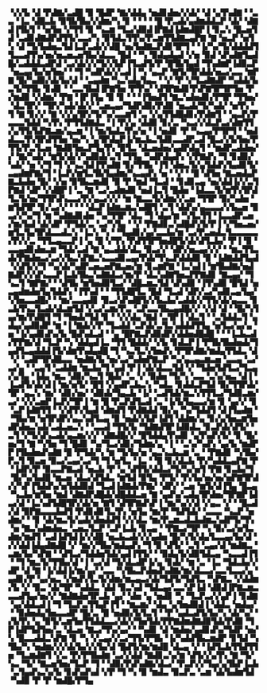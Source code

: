 ▝▞▞▙▝▟▝▛▟▇▞▃▟█▝▉▝█▟▛▝▇▞▟▟▄▝▅▟▊▟▅▞▞▟▞▝▟▝▄▜▚▟▇▝▝▃▃▝▐▃▝▟█▃▙▝▉▜▙▜▙▞▞▟▆▞▚▝▊▝▝▝▝▝█▝▛▃▟▞▄▟▆▟▟▃▛▝▟▞▝▟▇▟▐▜▙▜▝▝▅▜▅▝▞▜▜▝▉▝▚▃▆▝▜▃▞▟▉▟▐▛▇▟▐▟▆▟█▛▐▝▊▃▚▝█▃▅▜▟▝▃▟▊▟▇▟▛▟▜▜▞▃▃▞▚▝▉▜▟▃▜▜▚▞▛▃▆▜▜▟▇▃▄▛▇▝▇▝▅▃▛▝▅▜▚▝▟▝▜▞▙▟▅▃▜▟▐▃▛▃▟▞▞▟█▝▅▞▙▟▇▃▛▟▊▜▛▜▝▝▐▞▚▞▜▞▟▟▟▟▜▜▃▃▟▜▚▞▅▞▅▃▅▃▅▜▙▞▟▃▃▝█▟▝▝▚▝▉▟▄▟▄▟▝▞▅▝▉▟▝▟▚▟▇▜▄▟█▞▃▟▟▟▃▟▛▟▝▃▞▟▞▞▞▜▞▞▙▛▐▜▃▟▜▞▛▝█▜▙▜▄▟▝▜▚▟▆▛▐▟▉▃▛▝▅▃▄▞▙▞▅▜▅▞▝▝▜▝▚▟▛▟▞▞▃▟▐▝▚▝▄▃▛▝▇▜▞▜▛▟▟▞▅▃▞▃▃▝▆▛▇▝█▞▚▟▉▞▟▞▙▞▟▝▝▃▄▟▆▝▚▃▚▟▄▜▄▃▝▝▞▝▛▝▞▜▃▟▇▟▛▝▚▟▟▞▙▃▜▞▜▜▙▝▊▟▊▝▝▃▃▜▙▟▐▛▇▜▅▝▛▜▚▞▝▟▜▛▇▟▊▜▚▛▇▜▛▜▛▜▅▝▛▞▆▟▉▝▞▟▆▞▝▛▇▝▐▛▐▜▄▝▉▝▊▝▝▝▐▜▅▟▜▝▇▃▚▟▅▟▊▞▛▜▛▝▜▜▅▞▝▟▃▜▛▞▝▜▛▞▚▟▞▟▞▞▝▃▅▃▄▞▜▟▛▟▉▞▛▟▉▝▅▃▟▞▜▞▚▟▞▝▅▜▚▝▜▝▇▝▊▞▞▝▇▝▞▞▄▜▛▞▜▞▚▞▃▃▆▜▝▃▝▞▄▜▜▟█▟▊▞▛▟▆▜▝▝▄▃▛▞▛▃▃▃▜▟▟▝▚▜▚▝▛▜▜▟▇▟▃▝▐▝▛▞▄▝▟▟▉▝▊▞▃▝▚▃▞▞▟▃▛▃▞▟▆▜▜▞▄▜▜▞▙▛▇▃▆▞▄▃▆▝▐▝▆▞▙▟▃▜▚▞▅▝▐▝▅▟▊▝▛▝▚▃▄▞▛▜▛▜▝▝▅▟▟▃▃▜▚▜▛▟▜▜▅▝▅▞▚▝▄▜▛▟▄▛▐▞▆▃▙▃▜▟▊▃▃▟▛▃▟▝█▃▞▞▙▜▅▞▛▜▜▞▛▃▜▃▅▝▇▟▉▜▅▃▛▜▄▜▚▝▉▜▃▝▟▃▅▟▅▞▄▟▛▟▄▜▝▝▆▟▛▃▟▟▅▞▞▝▇▞▚▟▞▝▆▜▞▟▞▞▚▟▉▟▞▃▜▝▜▜▄▝▚▟▛▟▄▟▚▝▞▛▇▟▚▝▜▝▊▟▉▞▚▟▞▝▅▝▞▜▝▜▝▞▚▃▜▟▐▜▚▟▇▝▊▞▜▜▙▝▐▜▝▟▅▃▜▞▄▜▟▟▚▜▄▟▊▜▞▃▄▟▆▛▇▞▜▝▐▃▛▞▆▜▃▜▙▜▄▟▆▞▚▃▄▟▚▝▅▝▝▞▝▝█▝▟▜▅▝▇▃▅▟▄▛▇▃▙▟▅▝█▞▝▞▅▝▉▜▙▃▆▟▊▝▉▝▛▝▆▟▝▜▃▟▝▝▊▟▊▃▄▝▅▞▟▟▐▞▞▃▜▛▇▟▝▟▛▝▞▟█▛▐▝▃▝▇▝▃▞▃▟▆▟▉▝▅▟▐▃▜▝█▟▅▝▐▟▃▃▜▞▆▜▚▜▛▟▜▃▜▞▅▞▜▜▛▟▚▃▃▞▛▞▄▃▞▞▞▝▆▝▇▃▃▜▞▟▆▞▞▃▅▝▜▜▛▝▉▞▚▟▅▝▆▜▟▜▛▝▊▞▃▞▞▝▝▝▝▟▃▛▐▟▆▃▆▃▚▟█▜▝▃▜▝▟▟▚▞▄▃▃▃▞▞▙▃▅▝▉▃▞▞▚▞▜▝▆▝▚▟▇▟▊▟▅▝▚▞▜▜▛▝▟▃▝▜▝▟▄▞▆▝▚▜▃▜▜▝▐▃▃▟▛▃▅▞▆▞▙▟▝▟▞▟▛▝▛▜▟▞▃▝▃▞▚▜▄▝▝▞▝▛▇▟▊▃▚▟█▟▚▜▞▛▐▝▞▜▅▃▅▞▆▜▃▜▄▜▛▟▃▃▟▃▚▝▐▃▚▝▚▝▝▜▄▟▊▞▄▞▃▃▙▞▆▝▃▞▛▃▅▟▃▜▃▃▃▃▃▞▛▞▞▃▝▜▜▃▄▃▃▛▐▝▄▝█▝▞▜▚▝▛▟▜▜▛▜▅▟█▜▞▟▞▟▜▃▙▞▝▛▐▝▉▝▃▃▄▟▊▟▅▃▆▝▜▟▞▃▟▝▇▝▄▃▟▟▞▟▃▝▉▃▞▞▝▟▛▞▅▃▄▞▞▞▝▝▆▃▜▜▃▟▞▛▇▟▅▃▞▃▞▞▙▃▚▛▇▃▚▃▃▟▊▃▄▞▛▟▞▜▚▃▛▟▟▟▉▝▉▝▐▟▇▟▟▜▄▟▝▞▟▜▞▞▜▝▚▞▟▞▚▟▛▃▅▃▅▛▇▃▅▞▆▝▊▃▆▛▇▝▐▃▚▟▐▝▆▜▙▟▇▞▅▟▇▟▛▞▞▟▚▃▃▛▐▃▙▜▙▃▚▟▇▟▃▞▆▞▛▝▟▃▚▟▇▜▅▃▛▛▇▟▊▝▇▃▄▞▝▜▚▃▜▝▇▛▇▞▝▝▟▜▙▝▆▜▅▟▉▜▃▞▝▟█▃▆▃▜▟▝▟▚▟▉▝▐▜▚▟▉▝█▜▟▝▅▃▄▟▆▟▅▜▄▜▟▟▚▝▐▜▚▟▝▝▝▜▜▟█▜▃▝█▟▝▜▃▟▝▟▛▞▃▞▚▟▊▃▄▜▄▞▚▜▅▃▃▟█▞▝▝▆▞▃▃▄▟▊▝▉▃▞▟▚▟█▜▞▞▙▃▙▞▃▟▟▞▞▜▜▞▟▞▄▃▃▝▊▃▙▜▚▃▜▃▟▞▟▃▆▜▟▝▞▃▞▃▆▞▛▃▝▃▛▃▃▜▙▃▄▟█▞▞▝▞▟▝▟▝▝█▞▚▜▄▞▆▞▛▟█▜▝▜▝▜▅▟▞▜▟▝▊▝▝▞▞▟▄▝▇▟▝▃▜▛▐▝▟▃▜▝▝▃▜▟▟▃▜▝▄▟▄▞▄▟▉▟▛▝▆▝▐▝▇▟▞▞▛▝▜▃▟▟▝▃▛▟▞▃▜▃▚▟▟▟▜▜▄▝▅▜▃▞▄▞▄▝▅▝▐▞▄▟▊▟▚▞▙▝█▟▚▟▃▟▝▝▄▝█▛▇▃▛▟▉▟▛▞▟▟▅▟█▟█▝▝▝▐▃▙▃▟▞▛▛▇▞▟▝▜▃▛▝▚▝▟▟▄▟▐▃▝▜▜▝█▟▟▞▝▞▙▝▊▟▃▛▐▝▛▜▙▜▙▟▅▟▞▜▄▟▜▃▄▟▟▟▐▜▞▟▆▜▚▟▄▟█▝▜▝▚▃▜▃▚▜▅▟▚▝▛▜▛▟▇▞▆▟▄▜▜▟▃▝▟▝▞▝▃▟▛▜▛▟█▃▃▝▅▟▇▞▙▝▅▞▃▞▚▟▅▛▇▃▛▝▚▞▄▃▄▃▆▃▅▝▃▃▄▝▃▞▃▞▄▝▝▃▄▜▝▃▟▟▆▝▆▃▙▞▜▝▄▟▝▛▐▝▟▞▟▃▃▜▟▝▞▝▜▟▅▜▟▜▃▞▜▃▄▞▄▜▄▝▐▟▄▝▆▃▝▟▉▞▚▃▜▝█▟▞▝▃▝▞▝▉▟▅▝▜▞▚▝▃▃▝▃▚▞▅▃▝▟▐▝▐▃▟▜▞▟▞▟▐▝▆▞▅▜▞▝█▜▝▞▄▟▛▃▙▃▚▝▚▟▃▝▊▟▟▃▛▜▟▝▉▞▜▜▛▟▞▜▛▝▄▃▚▝▆▞▝▟▊▞▅▞▝▟▉▟▞▜▄▃▙▝▐▞▝▃▟▜▟▞▆▃▚▜▜▜▃▞▜▟▉▃▆▞▃▞▝▞▞▃▅▛▐▃▛▞▜▛▐▝▆▝█▝▛▃▛▟▜▃▟▝▃▝▐▞▙▜▄▃▃▞▆▝▊▝▄▞▞▝▊▝▃▛▐▟▇▜▜▝▝▞▟▜▚▜▄▟▝▟▆▟▜▝▛▟▇▟▟▝▉▞▄▝▚▞▜▟▟▜▝▟▐▜▄▟▆▝▝▜▙▞▆▝▅▜▛▟▛▞▄▃▚▟▜▃▄▝▉▝▅▟▞▞▙▛▐▟▜▝▟▟▆▞▄▝▊▞▄▜▅▃▆▜▅▟▛▟▅▃▚▟▞▃▟▃▅▃▚▝▝▃▃▟▝▜▜▞▙▝▜▟▇▟▜▛▐▟▉▟▃▝▊▃▛▟▞▟▜▞▝▃▜▝▞▜▞▟▚▃▟▞▄▃▆▞▞▞▝▟▇▟█▞▞▝█▜▟▟▄▜▚▟▊▝▄▜▚▟▚▜▞▝▊▝█▞▅▞▜▝▇▝▚▜▅▝▜▝█▟▊▝▚▞▜▃▞▟▊▞▜▟▆▞▄▝▐▝▝▃▚▞▚▟▚▝▄▞▙▝▆▟▛▛▐▜▙▟▅▟▚▟▇▝█▝▛▜▟▞▚▝▆▝▜▞▙▞▅▝▄▃▚▃▙▃▆▝▃▝▝▛▇▟▊▝▚▜▙▞▛▃▜▝▉▃▅▝▉▃▞▃▄▞▃▞▜▝▜▝▅▜▃▝▐▃▝▝█▝▊▞▟▃▙▝▛▞▚▟▟▃▄▛▇▝▛▝▐▟▛▞▛▝▉▃▃▛▇▃▟▝▅▃▙▝▛▝▄▝▟▜▜▞▟▟▃▞▜▞▚▞▅▜▝▛▇▝▊▃▙▞▜▝█▞▚▞▙▟█▝▆▃▅▝▟▃▞▟▜▟▃▝▆▜▟▝▉▜▄▝▛▜▞▝▛▞▙▞▅▞▅▞▅▛▇▜▛▟▞▞▚▛▐▜▟▟▚▞▅▜▟▟▉▟▝▜▃▟▐▟▇▟▞▛▇▞▝▟▛▞▝▃▅▝▆▜▞▟▐▜▄▝█▃▄▝▚▃▙▞▆▜▅▝▆▟▝▟▇▟▛▟█▟▞▟█▟▟▃▅▝▇▝▄▟▚▞▃▟▄▜▛▟▅▞▜▛▇▛▐▟▃▞▟▝▐▃▚▟▜▟█▜▛▞▟▞▅▝▇▜▝▟▜▛▇▟▚▛▐▝▆▞▚▞▞▟▝▞▄▃▝▞▝▝█▃▟▞▟▝▉▛▇▃▃▃▙▟▜▝▛▟▊▟▊▜▃▜▚▝▅▜▄▝▆▞▛▝▜▟▜▟▞▝▃▃▃▝▚▃▛▝▅▟▆▞▝▝▊▝▟▞▆▃▜▞▄▟▞▟▅▟▟▜▝▞▞▟▃▝▆▞▛▃▆▃▟▃▙▟▆▃▚▟▛▜▞▜▚▝▅▝▇▃▚▟▆▟▅▃▝▃▅▃▜▃▛▝▃▛▐▃▙▝▊▃▄▝▝▛▇▃▞▜▛▝▚▝▉▞▃▞▅▜▃▟▆▞▆▟▜▝▃▟▐▟▜▟▐▞▞▟█▝▅▃▙▃▟▞▞▞▄▟▅▝█▞▚▜▞▟▄▜▃▃▄▞▙▞▟▝▞▞▟▟▐▟▄▟▇▟█▝▞▝▆▞▞▜▙▞▆▟▄▟▚▝▜▝▉▝▟▜▞▝▃▜▝▃▄▞▟▝▆▟▇▃▝▃▆▞▙▞▚▛▇▝▝▟▜▃▞▜▟▟▅▜▟▞▄▟▐▜▜▞▝▝▉▟▄▜▞▟▉▜▟▃▄▝▚▃▃▟▐▜▝▝▜▝▆▃▜▞▜▜▙▞▟▝▐▝▃▞▟▝▜▞▟▃▟▛▐▞▄▝▊▟▞▝▆▝▃▝▐▃▝▜▟▃▙▞▞▟▛▝▟▝▇▝▐▞▟▟▐▞▆▞▄▞▝▃▃▝▚▜▙▃▛▟▅▟▚▟▇▞▆▞▟▃▃▞▃▃▜▃▃▞▄▝▄▟▊▞▛▝▄▞▅▃▝▞▆▟▚▜▃▜▞▟▆▞▆▃▄▃▞▟▞▜▟▜▞▜▟▜▃▝▚▛▇▃▝▞▟▟▆▞▙▝▞▝▉▃▝▟▞▜▛▝▚▟▟▃▝▟▟▝▉▃▚▟▝▜▟▃▄▞▃▃▚▛▐▟▝▟▉▟▐▛▇▃▆▃▃▃▟▜▄▞▅▞▞▝▇▟▇▟▅▜▛▃▙▝▄▞▝▟▅▝▄▝▅▟▊▝▚▝▜▃▛▃▞▞▄▛▐▝▊▟▇▝▄▞▟▟▃▟▐▝▜▝▜▃▛▃▜▜▄▛▐▜▝▝▆▃▆▞▝▟▄▝▄▜▅▟▉▟▐▝▟▟▃▝▅▟▄▞▝▝▉▟▅▟▄▜▅▃▃▟▛▝█▞▃▝█▝▅▟▉▞▙▜▃▜▝▝▛▝▄▟▃▟▜▞▙▞▚▝▟▞▚▞▝▞▙▜▚▝▄▝▉▜▞▃▆▜▅▜▜▟▟▃▃▞▟▞▞▜▅▜▟▞▛▛▇▟▆▟▇▟▉▜▟▞▛▟▉▝▜▛▐▟▛▜▟▜▅▞▃▝▟▃▅▝▇▃▞▜▚▞▄▞▝▝▚▟▊▝▟▝▆▟▅▞▄▟▊▟▚▞▜▟▛▝▅▞▚▝█▃▃▟▟▃▚▛▇▝▊▝▚▝▞▃▄▞▞▃▞▜▜▞▛▜▙▝▐▞▚▟▟▜▙▃▆▟▛▝▊▜▟▝▚▜▙▞▚▝▅▟▆▞▞▞▟▞▙▞▞▞▙▞▟▝█▟▜▞▆▞▆▟█▝▟▃▄▝▞▝▐▟▜▃▙▜▜▟▜▜▅▝▜▃▆▟▇▜▝▞▃▝▛▞▛▜▙▟▆▝▃▞▞▟▟▝▇▟▊▃▚▞▆▝▟▜▞▞▄▜▚▝▇▝▜▞▚▃▝▜▞▝▇▃▅▜▅▞▜▃▛▝▜▝▝▟▉▞▛▟▚▟▇▞▟▃▞▝▛▃▛▞▞▜▄▞▄▜▙▛▐▃▙▝▃▜▄▟▚▃▚▞▙▝▊▟▚▟▚▟▝▞▛▝▜▝▚▝▉▝▆▟▃▝▉▃▛▃▝▃▆▝▟▞▙▟▆▜▟▝▚▟▉▝▛▝▛▝▆▟█▞▛▜▄
